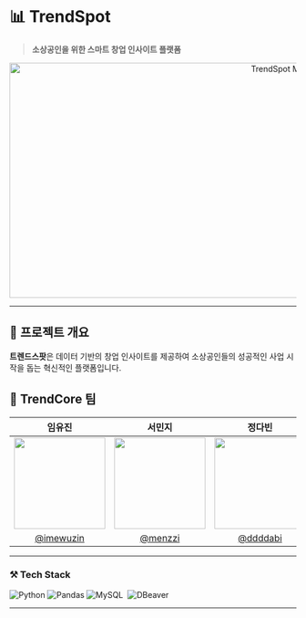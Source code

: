# 📊 TrendSpot
> **소상공인을 위한 스마트 창업 인사이트 플랫폼**

<div align="center">
  <img width="982" height="412" alt="TrendSpot Main Image" src="https://github.com/user-attachments/assets/2646e85b-5bd4-44da-b687-64a6af7e7f47" />
</div>

---

## 🌟 프로젝트 개요

**트렌드스팟**은 데이터 기반의 창업 인사이트를 제공하여 소상공인들의 성공적인 사업 시작을 돕는 혁신적인 플랫폼입니다.

## 👥 TrendCore 팀

<div align="center">
  
| **임유진** | **서민지** | **정다빈** | **최홍석** |
| :---: | :---: | :---: | :---: |
| <img width="160px" src="https://avatars.githubusercontent.com/u/156065214?v=4" /> | <img width="160px" src="https://avatars.githubusercontent.com/u/124131845?v=4" /> | <img width="160px" src="https://avatars.githubusercontent.com/u/88383179?v=4"/> | <img width="160px" src="https://avatars.githubusercontent.com/u/129854575?v=4"/> |
| [@imewuzin](https://github.com/imewuzin) | [@menzzi](https://github.com/menzzi) | [@ddddabi](https://github.com/ddddabi) | [@ChatHongPT](https://github.com/ChatHongPT) |

</div>

---

### ⚒️ Tech Stack

![Python](https://img.shields.io/badge/Python-3776AB?style=flat-rounded&logo=python&logoColor=white)
![Pandas](https://img.shields.io/badge/Pandas-150458?style=flat-rounded&logo=pandas&logoColor=white)
![MySQL](https://img.shields.io/badge/-MySQL-05122A?style=flat&logo=mysql)&nbsp;
![DBeaver](https://img.shields.io/badge/DBeaver-28a745?style=flat-rounded&logo=dbeaver&logoColor=white)

---

